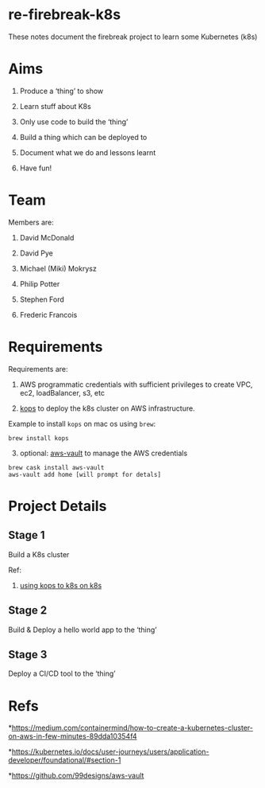 # re-firebreak-k8s

These notes document the firebreak project to learn some Kubernetes (k8s)

# Aims

1. Produce a ‘thing’ to show

1. Learn stuff about K8s

2. Only use code to build the ‘thing’

3. Build a thing which can be deployed to

4. Document what we do and lessons learnt

5. Have fun!

# Team

Members are:

1. David McDonald

2. David Pye

3. Michael (Miki) Mokrysz

4. Philip Potter

5. Stephen Ford

6. Frederic Francois

# Requirements

Requirements are:

1. AWS programmatic credentials with sufficient privileges to create VPC, ec2, loadBalancer, s3, etc

2. [kops](https://github.com/kubernetes/kops) to deploy the k8s cluster on AWS infrastructure.

  Example to install `kops` on mac os using `brew`:
  ```
  brew install kops
  ```
3. optional: [aws-vault](https://github.com/99designs/aws-vault) to manage the AWS credentials
  ```
  brew cask install aws-vault
  aws-vault add home [will prompt for detals]
  ```

# Project Details

## Stage 1

Build a K8s cluster

Ref:

1. [using kops to k8s on k8s](https://medium.com/containermind/how-to-create-a-kubernetes-cluster-on-aws-in-few-minutes-89dda10354f4)

## Stage 2

Build & Deploy a hello world app to the ‘thing’

## Stage 3

Deploy a CI/CD tool to the ‘thing’


# Refs
*https://medium.com/containermind/how-to-create-a-kubernetes-cluster-on-aws-in-few-minutes-89dda10354f4

*https://kubernetes.io/docs/user-journeys/users/application-developer/foundational/#section-1

*https://github.com/99designs/aws-vault
